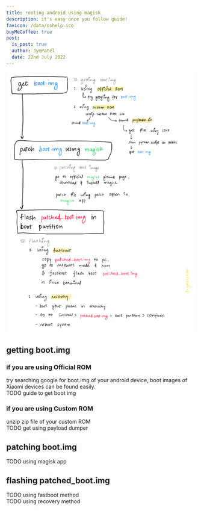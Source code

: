 ```yaml
---
title: rooting android using magisk
description: it's easy once you follow guide!
favicon: /data/oshelp.ico
buyMeCoffee: true
post:
  is_post: true
  author: JymPatel
  date: 22nd July 2022
---
```


![Quick View](./quickView.png)  

## getting boot.img  

### if you are using Official ROM  
try searching google for boot.img of your android device, boot images of Xiaomi devices can be found easily.  
TODO guide to get boot img  

### if you are using Custom ROM  
unzip zip file of your custom ROM  
TODO get using payload dumper  

## patching boot.img  
TODO using magisk app

## flashing patched_boot.img  
TODO using fastboot method  
TODO using recovery method